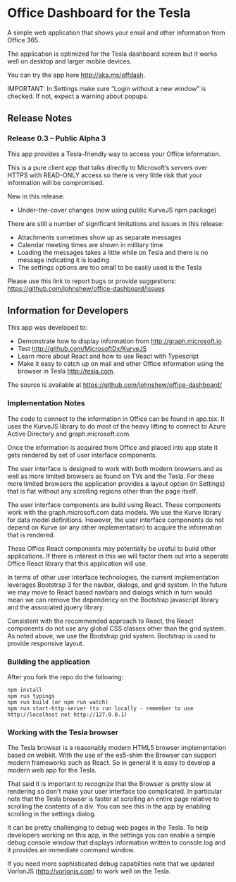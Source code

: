 # Office Dashboard for the Tesla

A simple web application that shows your email and other information from Office 365.

The application is optimized for the Tesla dashboard screen but it works well on desktop and larger mobile devices. 

You can try the app here http://aka.ms/offdash.

IMPORTANT: In Settings make sure “Login without a new window” is checked. If not, expect a warning about popups.

## Release Notes

### Release 0.3 – Public Alpha 3
 
This app provides a Tesla-friendly way to access your Office information.
 
This is a pure client app that talks directly to Microsoft’s servers over HTTPS with READ-ONLY access so there is very little risk that your information will be compromised.
 
New in this release:

* Under-the-cover changes (now using public KurveJS npm package)

There are still a number of significant limitations and issues in this release:

* Attachments sometimes show up as separate messages
* Calendar meeting times are shown in military time
* Loading the messages takes a little while on Tesla and there is no message indicating it is loading
* The settings options are too small to be easily used is the Tesla

Please use this link to report bugs or provide suggestions: https://github.com/johnshew/office-dashboard/issues

## Information for Developers

This app was developed to: 
* Demonstrate how to display information from http://graph.microsoft.io
* Test http://github.com/MicrosoftDx/KurveJS
* Learn more about React and how to use React with Typescript 
* Make it easy to catch up on mail and other Office information using the browser in Tesla http://tesla.com. 

The source is available at https://github.com/johnshew/office-dashboard/

### Implementation Notes

The code to connect to the information in Office can be found in app.tsx. It uses the KurveJS library to do most of the heavy lifting to connect to Azure Active Directory and graph.microsoft.com. 

Once the information is acquired from Office and placed into app state it gets rendered by set of user interface components.
    
The user interface is designed to work with both modern browsers and as well as more limited browsers as found on TVs and the Tesla. For these more limited browsers the application provides a layout option (in Settings) that is flat without any scrolling regions other than the page itself. 

The user interface components are build using React.  These components work with the graph.microsoft.com data models. We use the Kurve library for data model definitions.  However, the user interface components do not depend on Kurve (or any other implementation) to acquire the information that is rendered.

These Office React components may potentially be useful to build other applications. If there is interest in this we will factor them out into a seperate Office React library that this application will use.

In terms of other user interface technologies, the current implementation leverages Bootstrap 3 for the navbar, dialogs, and grid system. In the future we may move to React based navbars and dialogs which in turn would mean we can remove the dependency on the Bootstrap javascript library and the associated jquery library.   

Consistent with the recommended approach to React, the React components do not use any global CSS classes other than the grid system. As noted above, we use the Bootstrap grid system.  Bootstrap is used to provide responsive layout. 

### Building the application

After you fork the repo do the following:

    npm install
    npm run typings
    npm run build (or npm run watch)
    npm run start-http-server (to run locally - remember to use http://localhost not http://127.0.0.1)
 
### Working with the Tesla browser

The Tesla browser is a reasonably modern HTML5 browser implementation based on webkit. With the use of the es5-shim the Browser can support modern frameworks such as React. So in general it is easy to develop a modern web app for the Tesla.  

That said it is important to recognize that the Browser is pretty slow at rendering so don't make your user interface too complicated. In particular note that the Tesla browser is faster at scrolling an entire page relative to scrolling the contents of a div.  You can see this in the app by enabling scrolling in the settings dialog. 

It can be pretty challenging to debug web pages in the Tesla. To help developers working on this app, in the settings you can enable a simple debug console window that displays information written to console.log and it provides an immediate command window.  

If you need more sophisticated debug capabilties note that we updated VorlonJS (http://vorlonjs.com) to work well on the Tesla.
